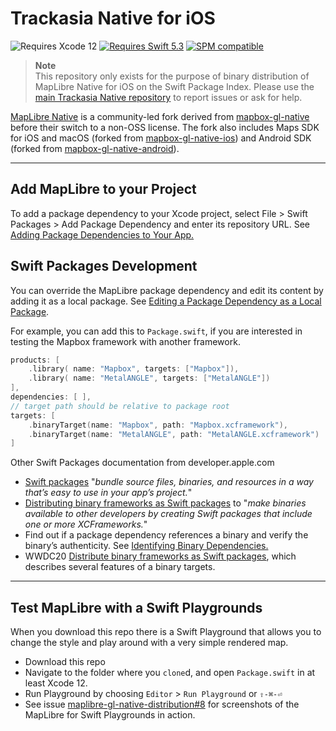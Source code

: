 # Trackasia Native for iOS

![Requires Xcode 12](https://img.shields.io/badge/Xcode-12-1575F9.svg?style=flat&logo=xcode&logoColor=1575F9)
[![Requires Swift 5.3](https://img.shields.io/badge/Swift-5.3-FA7343.svg?style=flat&logo=Swift)](https://swift.org/package-manager/)
[![SPM compatible](https://img.shields.io/badge/Swift%20Package%20Manager-compatible-FA7343.svg?style=flat&logo=Swift)](https://swiftpackageindex.com/maplibre/maplibre-gl-native-distribution)

> **Note**  
> This repository only exists for the purpose of binary distribution of MapLibre Native for iOS on the Swift Package Index.
> Please use the [main Trackasia Native repository](https://github.com/track-asia-vn/maplibre-native) to report issues or ask for help.

[MapLibre Native](https://github.com/maplibre/maplibre-native) is a community-led fork derived from [mapbox-gl-native](https://github.com/mapbox/mapbox-gl-native) before their switch to a non-OSS license. The fork also includes Maps SDK for iOS and macOS (forked from [mapbox-gl-native-ios](https://github.com/mapbox/mapbox-gl-native-ios)) and Android SDK (forked from [mapbox-gl-native-android](https://github.com/mapbox/mapbox-gl-native-android)).

---

## Add MapLibre to your Project

To add a package dependency to your Xcode project, select File > Swift Packages > Add Package Dependency and enter its repository URL. See [Adding Package Dependencies to Your App.](https://developer.apple.com/documentation/xcode/adding_package_dependencies_to_your_app)

## Swift Packages Development

You can override the MapLibre package dependency and edit its content by adding it as a local package.  See [Editing a Package Dependency as a Local Package](https://developer.apple.com/documentation/swift_packages/editing_a_package_dependency_as_a_local_package).

For example, you can add this to `Package.swift`, if you are interested in testing the Mapbox framework with another framework.

```swift
products: [
    .library( name: "Mapbox", targets: ["Mapbox"]),
    .library( name: "MetalANGLE", targets: ["MetalANGLE"])
],
dependencies: [ ],
// target path should be relative to package root
targets: [
    .binaryTarget(name: "Mapbox", path: "Mapbox.xcframework"),
    .binaryTarget(name: "MetalANGLE", path: "MetalANGLE.xcframework")
]
```

Other Swift Packages documentation from developer.apple.com

* [Swift packages](https://developer.apple.com/documentation/xcode/swift-packages) "*bundle source files, binaries, and resources in a way that’s easy to use in your app’s project.*"
* [Distributing binary frameworks as Swift packages](https://developer.apple.com/documentation/xcode/distributing-binary-frameworks-as-swift-packages) to "*make binaries available to other developers by creating Swift packages that include one or more XCFrameworks.*"
* Find out if a package dependency references a binary and verify the binary’s authenticity.  See [Identifying Binary Dependencies.](https://developer.apple.com/documentation/swift_packages/identifying_binary_dependencies)
* WWDC20 [Distribute binary frameworks as Swift packages](https://developer.apple.com/wwdc20/10147), which describes several features of a binary targets.

---

## Test MapLibre with a Swift Playgrounds

When you download this repo there is a Swift Playground that allows you to change the style and play around with a very simple rendered map.  

* Download this repo
* Navigate to the folder where you `clone`d, and open `Package.swift` in at least Xcode 12.
* Run Playground by choosing `Editor` > `Run Playground` or `⇧-⌘-⏎`
* See issue [maplibre-gl-native-distribution#8](https://github.com/maplibre/maplibre-gl-native-distribution/issues/8) for screenshots of the MapLibre for Swift Playgrounds in action.
